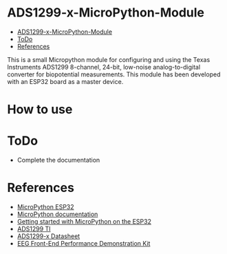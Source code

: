 # ADS1299-x-MicroPython-Module

<!--toc:start-->
- [ADS1299-x-MicroPython-Module](#ads1299-x-micropython-module)
- [ToDo](#todo)
- [References](#references)
<!--toc:end-->

This is a small Micropython module for configuring and using the Texas Instruments ADS1299 8-channel, 24-bit, low-noise analog-to-digital converter for biopotential measurements. This module has been developed with an ESP32 board as a master device.

# How to use

# ToDo
- Complete the documentation

# References
- [MicroPython ESP32](https://micropython.org/download/esp32/)
- [MicroPython documentation](https://docs.micropython.org/en/latest/)
- [Getting started with MicroPython on the ESP32](https://docs.micropython.org/en/latest/esp32/tutorial/intro.html?highlight=esp32)
- [ADS1299 TI](https://www.ti.com/product/ADS1299?ds_k=ADS1299&DCM=yes)
- [ADS1299-x Datasheet](https://www.ti.com/lit/ds/symlink/ads1299.pdf?ts=1680289538117&ref_url=https%253A%252F%252Fwww.ti.com%252Fproduct%252FADS1299%253Futm_source%253Dgoogle%2526utm_medium%253Dcpc%2526utm_campaign%253Dasc-null-null-GPN_EN-cpc-pf-google-wwe%2526utm_content%253DADS1299%2526ds_k%253DADS1299%2526DCM%253Dyes%2526gclsrc%253Dds%2526gclsrc%253Dds)
- [EEG Front-End Performance Demonstration Kit](https://www.ti.com/lit/ug/slau443b/slau443b.pdf?ts=1680289719540&ref_url=https%253A%252F%252Fwww.google.com%252F)
